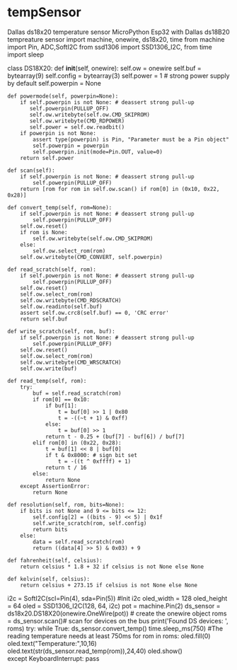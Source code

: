 # tempSensor
Dallas ds18x20 temperature sensor
MicroPython Esp32 with Dallas ds18B20 tempreature sensor
import machine, onewire, ds18x20, time
from machine import Pin, ADC,SoftI2C
from ssd1306 import SSD1306_I2C,
from time import sleep

class DS18X20:
    def __init__(self, onewire):
        self.ow = onewire
        self.buf = bytearray(9)
        self.config = bytearray(3)
        self.power = 1 # strong power supply by default
        self.powerpin = None

    def powermode(self, powerpin=None):
        if self.powerpin is not None: # deassert strong pull-up
           self.powerpin(PULLUP_OFF)
           self.ow.writebyte(self.ow.CMD_SKIPROM)
           self.ow.writebyte(CMD_RDPOWER)
           self.power = self.ow.readbit()
        if powerpin is not None:
            assert type(powerpin) is Pin, "Parameter must be a Pin object"
            self.powerpin = powerpin
            self.powerpin.init(mode=Pin.OUT, value=0)
        return self.power

    def scan(self):
        if self.powerpin is not None: # deassert strong pull-up
            self.powerpin(PULLUP_OFF)
        return [rom for rom in self.ow.scan() if rom[0] in (0x10, 0x22, 0x28)]

    def convert_temp(self, rom=None):
        if self.powerpin is not None: # deassert strong pull-up
            self.powerpin(PULLUP_OFF)
        self.ow.reset()
        if rom is None:
            self.ow.writebyte(self.ow.CMD_SKIPROM)
        else:
            self.ow.select_rom(rom)
        self.ow.writebyte(CMD_CONVERT, self.powerpin)

    def read_scratch(self, rom):
        if self.powerpin is not None: # deassert strong pull-up
            self.powerpin(PULLUP_OFF)
        self.ow.reset()
        self.ow.select_rom(rom)
        self.ow.writebyte(CMD_RDSCRATCH)
        self.ow.readinto(self.buf)
        assert self.ow.crc8(self.buf) == 0, 'CRC error'
        return self.buf

    def write_scratch(self, rom, buf):
        if self.powerpin is not None: # deassert strong pull-up
            self.powerpin(PULLUP_OFF)
        self.ow.reset()
        self.ow.select_rom(rom)
        self.ow.writebyte(CMD_WRSCRATCH)
        self.ow.write(buf)

    def read_temp(self, rom):
        try:
            buf = self.read_scratch(rom)
            if rom[0] == 0x10:
                if buf[1]:
                    t = buf[0] >> 1 | 0x80
                    t = -((~t + 1) & 0xff)
                else:
                    t = buf[0] >> 1
                return t - 0.25 + (buf[7] - buf[6]) / buf[7]
            elif rom[0] in (0x22, 0x28):
                t = buf[1] << 8 | buf[0]
                if t & 0x8000: # sign bit set
                    t = -((t ^ 0xffff) + 1)
                return t / 16
            else:
                return None
        except AssertionError:
            return None

    def resolution(self, rom, bits=None):
        if bits is not None and 9 <= bits <= 12:
            self.config[2] = ((bits - 9) << 5) | 0x1f
            self.write_scratch(rom, self.config)
            return bits
        else:
            data = self.read_scratch(rom)
            return ((data[4] >> 5) & 0x03) + 9

    def fahrenheit(self, celsius):
        return celsius * 1.8 + 32 if celsius is not None else None

    def kelvin(self, celsius):
        return celsius + 273.15 if celsius is not None else None

i2c = SoftI2C(scl=Pin(4), sda=Pin(5))    #Init i2c
oled_width = 128
oled_height = 64
oled = SSD1306_I2C(128, 64, i2c)
pot = machine.Pin(2)
ds_sensor = ds18x20.DS18X20(onewire.OneWire(pot)) # create the onewire object
roms = ds_sensor.scan()# scan for devices on the bus
print('Found DS devices: ', roms) 
try:
  while True:
      ds_sensor.convert_temp()
      time.sleep_ms(750)    #The reading temperature needs at least 750ms
      for rom in roms:
          oled.fill(0)
          oled.text("Temperature:",10,16)
          oled.text(str(ds_sensor.read_temp(rom)),24,40)
          oled.show()  
except KeyboardInterrupt:
          pass
